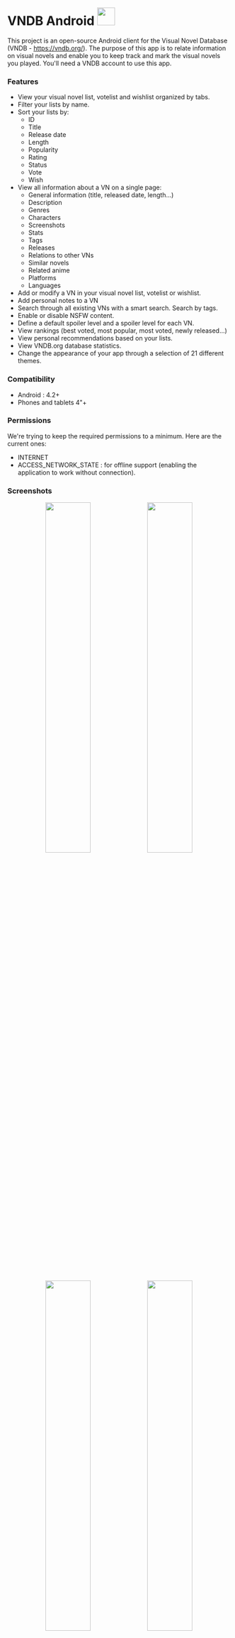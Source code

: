 # VNDB Android <a href="https://play.google.com/store/apps/details?id=com.booboot.vndbandroid"><img src="http://image.noelshack.com/fichiers/2016/18/1462457656-google-play-badge-250x8512.png" height="40"/></a>

This project is an open-source Android client for the Visual Novel Database (VNDB - https://vndb.org/). The purpose of this app is to relate information on visual novels and enable you to keep track and mark the visual novels you played. You'll need a VNDB account to use this app.

### Features
- View your visual novel list, votelist and wishlist organized by tabs.
- Filter your lists by name.
- Sort your lists by:
  - ID
  - Title
  - Release date
  - Length
  - Popularity
  - Rating
  - Status
  - Vote
  - Wish
- View all information about a VN on a single page:
  - General information (title, released date, length...)
  - Description
  - Genres
  - Characters
  - Screenshots
  - Stats
  - Tags
  - Releases
  - Relations to other VNs
  - Similar novels
  - Related anime
  - Platforms
  - Languages
- Add or modify a VN in your visual novel list, votelist or wishlist.
- Add personal notes to a VN
- Search through all existing VNs with a smart search. Search by tags.
- Enable or disable NSFW content.
- Define a default spoiler level and a spoiler level for each VN.
- View rankings (best voted, most popular, most voted, newly released...)
- View personal recommendations based on your lists.
- View VNDB.org database statistics.
- Change the appearance of your app through a selection of 21 different themes.

### Compatibility
  - Android : 4.2+
  - Phones and tablets 4"+

### Permissions
We're trying to keep the required permissions to a minimum. Here are the current ones:
  - INTERNET
  - ACCESS_NETWORK_STATE : for offline support (enabling the application to work without connection).

### Screenshots
<p align="center">
  <img src="http://image.noelshack.com/fichiers/2017/01/1483793022-6-1.png" width="45%"/>
  <img src="http://image.noelshack.com/fichiers/2017/01/1483793017-6-2.png" width="45%"/>
  <img src="http://image.noelshack.com/fichiers/2017/01/1483793023-6-3.png" width="45%"/>
  <img src="http://image.noelshack.com/fichiers/2017/01/1483793018-6-4.png" width="45%"/>
  <img src="http://image.noelshack.com/fichiers/2017/01/1483793019-6-5.png" width="45%"/>
  <img src="http://image.noelshack.com/fichiers/2017/01/1483793022-6-6.png" width="45%"/>
</p>

### License
```
VNDB Android ‒ Android client for the Visual Novel Database (VNDB - https://vndb.org/)
Copyright (C) 2016  Thomas Herbeth
This program is free software; you can redistribute it and/or modify
it under the terms of the GNU General Public License as published by
the Free Software Foundation; either version 3 of the License, or
(at your option) any later version.
This program is distributed in the hope that it will be useful,
but WITHOUT ANY WARRANTY; without even the implied warranty of
MERCHANTABILITY or FITNESS FOR A PARTICULAR PURPOSE.  See the
GNU General Public License for more details.
You should have received a copy of the GNU General Public License
along with this program; if not, write to the Free Software Foundation,
Inc., 51 Franklin Street, Fifth Floor, Boston, MA 02110-1301  USA
```
